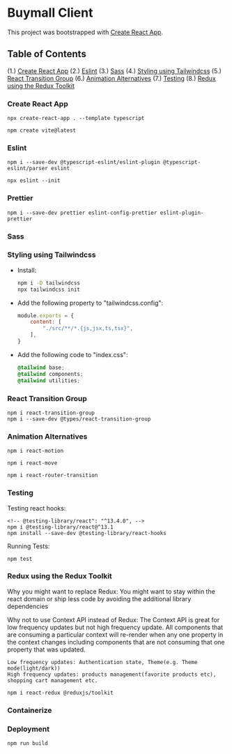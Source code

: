 # Buymall Client

This project was bootstrapped with [Create React App](https://github.com/facebook/create-react-app).

## Table of Contents

(1.) [Create React App](#create-react-app)
(2.) [Eslint](#eslint)
(3.) [Sass](#sass)
(4.) [Styling using Tailwindcss](#styling-using-tailwindcss)
(5.) [React Transition Group](#react-transition-group)
(6.) [Animation Alternatives](#react-transition-group)
(7.) [Testing](#testing)
(8.) [Redux using the Redux Toolkit](#redux-using-the-redux-toolkit)

### Create React App

    npx create-react-app . --template typescript

    npm create vite@latest

### Eslint

    npm i --save-dev @typescript-eslint/eslint-plugin @typescript-eslint/parser eslint

    npx eslint --init

### Prettier

    npm i --save-dev prettier eslint-config-prettier eslint-plugin-prettier

### Sass

### Styling using Tailwindcss

- Install:

   ```bash
   npm i -D tailwindcss
   npx tailwindcss init
   ```

- Add the following property to "tailwindcss.config":

    ```js
    module.exports = {
        content: [
            "./src/**/*.{js,jsx,ts,tsx}",
        ],
    }
    ```

- Add the following code to "index.css":

   ```css
   @tailwind base;
   @tailwind components;
   @tailwind utilities;
   ```

### React Transition Group

    npm i react-transition-group
    npm i --save-dev @types/react-transition-group

### Animation Alternatives

    npm i react-motion
    
    npm i react-move

    npm i react-router-transition

### Testing

Testing react hooks:

    <!-- @testing-library/react": "^13.4.0", -->
    npm i @testing-library/react@^13.1
    npm install --save-dev @testing-library/react-hooks

Running Tests:

    npm test

### Redux using the Redux Toolkit

   Why you might want to replace Redux: You might want to stay within the react domain or ship less code by avoiding the additional library dependencies

   Why not to use Context API instead of Redux: The Context API is great for low frequency updates but not high frequency update.
   All components that are consuming a particular context will re-render when any one property in the context changes
   including components that are not consuming that one property that was updated.

    Low frequency updates: Authentication state, Theme(e.g. Theme mode(light/dark))
    High frequency updates: products management(favorite products etc), shopping cart management etc.

    npm i react-redux @reduxjs/toolkit

### Containerize

### Deployment

    npm run build
